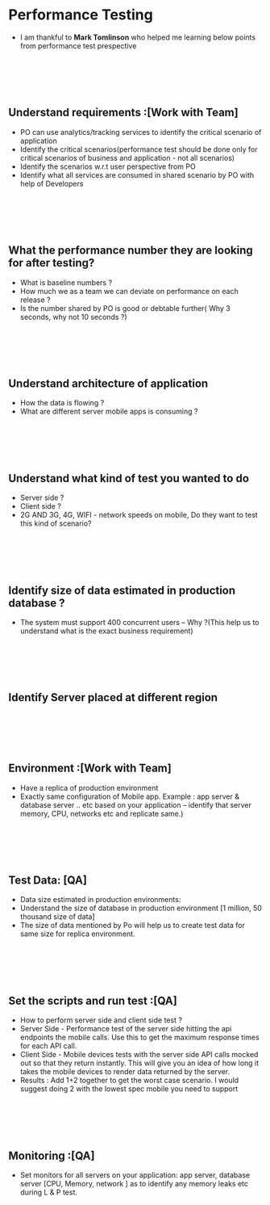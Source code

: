 # Performance Testing

- I am thankful to **Mark Tomlinson** who helped me learning below points from performance test prespective 
<br />
<br />
<br />
<br />

## Understand requirements :[Work with Team]
- PO can use analytics/tracking services to identify the critical scenario of application
- Identify the critical scenarios(performance test should be done only for critical scenarios of business and application - not all scenarios)
- Identify the scenarios w.r.t user perspective from PO
- Identify what all services are consumed in shared scenario by PO with help of Developers

<br />
<br />
<br />
<br /> 

## What the performance number they are looking for after testing?
- What is baseline numbers  ?
- How much we as a team we can deviate on performance on each release ?
- Is the number shared by PO is good or debtable further( Why 3 seconds, why not 10 seconds ?)

<br />
<br />
<br />
<br /> 

## Understand architecture of application
- How the data is flowing ?
- What are different server mobile apps is consuming ?

<br />
<br />
<br />
<br /> 

## Understand what kind of test you wanted to do
- Server side ?
- Client side ?
- 2G AND 3G, 4G, WIFI - network speeds on mobile, Do they want to test this kind of scenario?

<br />
<br />
<br />
<br /> 

## Identify size of data estimated in production database ?
 - The system must support 400 concurrent users – Why ?(This help us to understand what is the exact business requirement)

<br />
<br />
<br />
<br />

## Identify Server placed at different region 

<br />
<br />
<br />
<br />

## Environment :[Work with Team]
 - Have a replica of production environment
 - Exactly same configuration of Mobile app. Example : app server & database server .. etc based on your application – identify that server memory, CPU, networks etc and replicate same.)

<br />
<br />
<br />
<br />

## Test Data: [QA]
 
- Data size estimated in production environments:
- Understand the size of database in production environment [1 million, 50 thousand size of data]
- The size of data mentioned by Po will help us to create test data for same size for replica environment.

<br />
<br />
<br />
<br />

## Set the scripts and run test :[QA]
 
- How to perform server side and client side test ?
- Server Side - Performance test of the server side hitting the api endpoints the mobile calls.  Use this to get the maximum response times for each API call.
- Client Side - Mobile devices tests with the server side API calls mocked out so that they return instantly. This will give you an idea of how long it takes the mobile devices to render data returned by the server.
- Results : Add 1+2  together to get the worst case scenario. I would suggest doing 2 with the lowest spec mobile you need to support

<br />
<br />
<br />
<br />

## Monitoring :[QA]
 - Set monitors for all servers on your application: app server, database server [CPU, Memory, network ] as to identify any memory leaks etc during L & P test.
 
<br />
<br />
<br />
<br /> 
